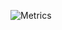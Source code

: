 <!--<div align="center">
<img width="100%" height = "250px" src="https://cdn.pixabay.com/photo/2018/01/14/23/12/nature-3082832_1280.jpg" alt="cover" />
</div>-->
<!--
<h1> Hello < There/ >! <img src = "https://raw.githubusercontent.com/MartinHeinz/MartinHeinz/master/wave.gif" width = 50px> </h1>
<p align='center'>
--> 

![Metrics](https://metrics.lecoq.io/lornebookerr?template=classic&repositories.batch=4&languages=1&activity=1&repositories=1&tweets=1&repositories=100&repositories.batch=4&repositories.forks=false&repositories.affiliations=owner&languages.limit=8&languages.sections=most-used&languages.colors=github&languages.aliases=go%3AGoLang&languages.threshold=0%25&languages.indepth=false&languages.recent.load=300&languages.recent.days=14&activity.limit=5&activity.load=300&activity.days=14&activity.filter=all&activity.visibility=all&activity.timestamps=true&repositories.featured=lornebookerr%2Fapollo%2C%20lornebookerr%2Fschooldiceproject%2C%20lornebookerr%2Fhome%2C%20lornebookerr%2Fgo-basics&tweets.attachments=true&tweets.limit=2&tweets.user=Lorne_Booker&config.timezone=Europe%2FLondon)
